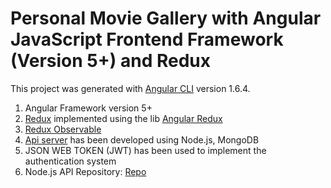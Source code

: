 # Personal Movie Gallery with Angular JavaScript Frontend Framework (Version 5+) and Redux

This project was generated with [Angular CLI](https://github.com/angular/angular-cli) version 1.6.4.

 1) Angular Framework version 5+
 2) <a href="http://github.com/reactjs/redux" target="_blank">Redux</a> implemented using the lib <a href="https://github.com/angular-redux/store" target="_blank">Angular Redux</a>
 3) <a href="https://github.com/redux-observable/redux-observable" target="_blank">Redux Observable</a>
 1) <a href="https://film-diary-api-jwt-auth.herokuapp.com/api/">Api server</a> has been developed using Node.js, MongoDB
 3) JSON WEB TOKEN (JWT) has been used to implement the authentication system
 4) Node.js API Repository: <a href="https://github.com/asmmahmud/nodejs-restful-api-jwt-auth-movie-gallery" >Repo</a>


 

